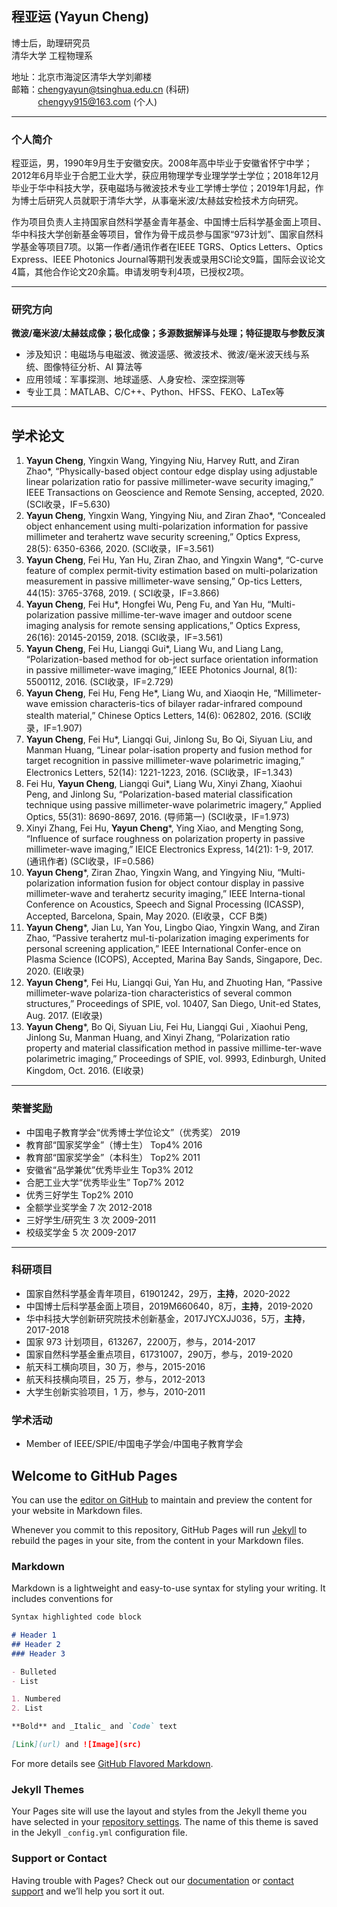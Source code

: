 ## 程亚运 (Yayun Cheng)
博士后，助理研究员  
清华大学 工程物理系  

地址：北京市海淀区清华大学刘卿楼  
邮箱：chengyayun@tsinghua.edu.cn (科研)    
&emsp;&emsp;&nbsp;&nbsp;&nbsp;&thinsp;chengyy915@163.com (个人)  

---

### 个人简介
程亚运，男，1990年9月生于安徽安庆。2008年高中毕业于安徽省怀宁中学；2012年6月毕业于合肥工业大学，获应用物理学专业理学学士学位；2018年12月毕业于华中科技大学，获电磁场与微波技术专业工学博士学位；2019年1月起，作为博士后研究人员就职于清华大学，从事毫米波/太赫兹安检技术方向研究。

作为项目负责人主持国家自然科学基金青年基金、中国博士后科学基金面上项目、华中科技大学创新基金等项目，曾作为骨干成员参与国家“973计划”、国家自然科学基金等项目7项。以第一作者/通讯作者在IEEE TGRS、Optics Letters、Optics Express、IEEE Photonics Journal等期刊发表或录用SCI论文9篇，国际会议论文4篇，其他合作论文20余篇。申请发明专利4项，已授权2项。

---

### 研究方向
**微波/毫米波/太赫兹成像；极化成像；多源数据解译与处理；特征提取与参数反演**  
- 涉及知识：电磁场与电磁波、微波遥感、微波技术、微波/毫米波天线与系统、图像特征分析、AI 算法等  
- 应用领域：军事探测、地球遥感、人身安检、深空探测等   
- 专业工具：MATLAB、C/C++、Python、HFSS、FEKO、LaTex等  

<!--### 工作经历
2019.01 – 2021.01 清华大学 博士后 合作导师：赵自然研究员-->

<!-- ### 教育背景
2014.09 – 2018.12  华中科技大学 博士 电磁场与微波技术  
2012.09 – 2014.08  华中科技大学 硕士 电磁场与微波技术  
2008.09 – 2012.06  合肥工业大学 本科 应用物理学 -->

---
## 学术论文
1.	**Yayun Cheng**, Yingxin Wang, Yingying Niu, Harvey Rutt, and Ziran Zhao*, “Physically-based object contour edge display using adjustable linear polarization ratio for passive millimeter-wave security imaging,” IEEE Transactions on Geoscience and Remote Sensing, accepted, 2020. (SCI收录，IF=5.630)
2.	**Yayun Cheng**, Yingxin Wang, Yingying Niu, and Ziran Zhao*, “Concealed object enhancement using multi-polarization information for passive millimeter and terahertz wave security screening,” Optics Express, 28(5): 6350-6366, 2020. (SCI收录，IF=3.561)
3.	**Yayun Cheng**, Fei Hu, Yan Hu, Ziran Zhao, and Yingxin Wang*, “C-curve feature of complex permit-tivity estimation based on multi-polarization measurement in passive millimeter-wave sensing,” Op-tics Letters, 44(15): 3765-3768, 2019. ( SCI收录，IF=3.866)
4.	**Yayun Cheng**, Fei Hu*, Hongfei Wu, Peng Fu, and Yan Hu, “Multi-polarization passive millime-ter-wave imager and outdoor scene imaging analysis for remote sensing applications,” Optics Express, 26(16): 20145-20159, 2018. (SCI收录，IF=3.561)
5.	**Yayun Cheng**, Fei Hu, Liangqi Gui*, Liang Wu, and Liang Lang, “Polarization-based method for ob-ject surface orientation information in passive millimeter-wave imaging,” IEEE Photonics Journal, 8(1): 5500112, 2016. (SCI收录，IF=2.729)
6.	**Yayun Cheng**, Fei Hu, Feng He*, Liang Wu, and Xiaoqin He, “Millimeter-wave emission characteris-tics of bilayer radar-infrared compound stealth material,” Chinese Optics Letters, 14(6): 062802, 2016. (SCI收录，IF=1.907)
7.	**Yayun Cheng**, Fei Hu*, Liangqi Gui, Jinlong Su, Bo Qi, Siyuan Liu, and Manman Huang, “Linear polar-isation property and fusion method for target recognition in passive millimeter-wave polarimetric imaging,” Electronics Letters, 52(14): 1221-1223, 2016. (SCI收录，IF=1.343)
8.	Fei Hu, **Yayun Cheng**, Liangqi Gui*, Liang Wu, Xinyi Zhang, Xiaohui Peng, and Jinlong Su, “Polarization-based material classification technique using passive millimeter-wave polarimetric imagery,” Applied Optics, 55(31): 8690-8697, 2016. (导师第一) (SCI收录，IF=1.973)
9.	Xinyi Zhang, Fei Hu, **Yayun Cheng***, Ying Xiao, and Mengting Song, “Influence of surface roughness on polarization property in passive millimeter-wave imaging,” IEICE Electronics Express, 14(21): 1-9, 2017. (通讯作者) (SCI收录，IF=0.586)
10.	**Yayun Cheng***, Ziran Zhao, Yingxin Wang, and Yingying Niu, “Multi-polarization information fusion for object contour display in passive millimeter-wave and terahertz security imaging,” IEEE Interna-tional Conference on Acoustics, Speech and Signal Processing (ICASSP), Accepted, Barcelona, Spain, May 2020. (EI收录，CCF B类)
11.	**Yayun Cheng***, Jian Lu, Yan You, Lingbo Qiao, Yingxin Wang, and Ziran Zhao, “Passive terahertz mul-ti-polarization imaging experiments for personal screening application,” IEEE International Confer-ence on Plasma Science (ICOPS), Accepted, Marina Bay Sands, Singapore, Dec. 2020. (EI收录)
12.	**Yayun Cheng***, Fei Hu, Liangqi Gui, Yan Hu, and Zhuoting Han, “Passive millimeter-wave polariza-tion characteristics of several common structures,” Proceedings of SPIE, vol. 10407, San Diego, Unit-ed States, Aug. 2017. (EI收录)
13.	**Yayun Cheng***, Bo Qi, Siyuan Liu, Fei Hu, Liangqi Gui , Xiaohui Peng, Jinlong Su, Manman Huang, and Xinyi Zhang, “Polarization ratio property and material classification method in passive millime-ter-wave polarimetric imaging,” Proceedings of SPIE, vol. 9993, Edinburgh, United Kingdom, Oct. 2016. (EI收录)

---

### 荣誉奖励
- 中国电子教育学会“优秀博士学位论文”（优秀奖） 2019
- 教育部“国家奖学金”（博士生） Top4% 2016
- 教育部“国家奖学金”（本科生） Top2% 2011
- 安徽省“品学兼优”优秀毕业生   Top3% 2012
- 合肥工业大学“优秀毕业生”     Top7% 2012
- 优秀三好学生 Top2% 2010
- 全额学业奖学金 7 次 2012-2018
- 三好学生/研究生 3 次 2009-2011
- 校级奖学金 5 次 2009-2017

---

### 科研项目
- 国家自然科学基金青年项目，61901242，29万，**主持**，2020-2022
- 中国博士后科学基金面上项目，2019M660640，8万，**主持**，2019-2020
- 华中科技大学创新研究院技术创新基金，2017JYCXJJ036，5万，**主持**，2017-2018
- 国家 973 计划项目，613267，2200万，参与，2014-2017
- 国家自然科学基金重点项目，61731007，290万，参与，2019-2020
- 航天科工横向项目，30 万，参与，2015-2016
- 航天科技横向项目，25 万，参与，2012-2013
- 大学生创新实验项目，1 万，参与，2010-2011


### 学术活动
- Member of IEEE/SPIE/中国电子学会/中国电子教育学会



## Welcome to GitHub Pages

You can use the [editor on GitHub](https://github.com/ArinCheng/YayunCheng.github.io/edit/master/README.md) to maintain and preview the content for your website in Markdown files.

Whenever you commit to this repository, GitHub Pages will run [Jekyll](https://jekyllrb.com/) to rebuild the pages in your site, from the content in your Markdown files.

### Markdown

Markdown is a lightweight and easy-to-use syntax for styling your writing. It includes conventions for

```markdown
Syntax highlighted code block

# Header 1
## Header 2
### Header 3

- Bulleted
- List

1. Numbered
2. List

**Bold** and _Italic_ and `Code` text

[Link](url) and ![Image](src)
```

For more details see [GitHub Flavored Markdown](https://guides.github.com/features/mastering-markdown/).

### Jekyll Themes

Your Pages site will use the layout and styles from the Jekyll theme you have selected in your [repository settings](https://github.com/ArinCheng/YayunCheng.github.io/settings). The name of this theme is saved in the Jekyll `_config.yml` configuration file.

### Support or Contact

Having trouble with Pages? Check out our [documentation](https://help.github.com/categories/github-pages-basics/) or [contact support](https://github.com/contact) and we’ll help you sort it out.
